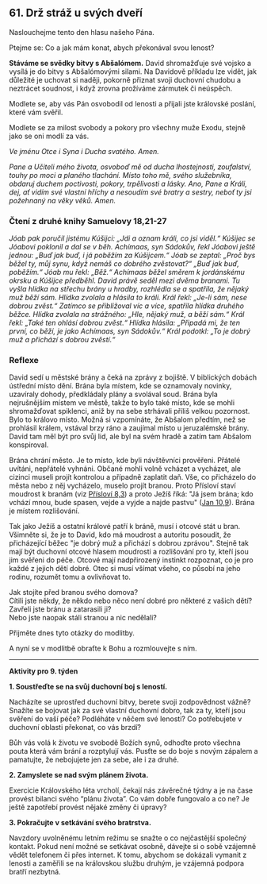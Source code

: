 ## 61. **Drž stráž u svých dveří**

Naslouchejme tento den hlasu našeho Pána.

Ptejme se: Co a jak mám konat, abych překonával svou lenost?

**Stáváme se svědky bitvy s Abšalómem.** David shromažďuje své vojsko a vysílá je do bitvy s Abšalómovými silami. Na Davidově příkladu lze vidět, jak důležité je uchovat si naději, pokorně přiznat svoji duchovní chudobu a neztrácet soudnost, i když zrovna prožíváme zármutek či neúspěch.

Modlete se, aby vás Pán osvobodil od lenosti a přijali jste královské poslání, které vám svěřil.

Modlete se za milost svobody a pokory pro všechny muže Exodu, stejně jako se oni modlí za vás.

_Ve jménu Otce i Syna i Ducha svatého. Amen._

_Pane a Učiteli mého života, osvoboď mě od ducha lhostejnosti, zoufalství, touhy po moci a planého tlachání. Místo toho mě, svého služebníka, obdaruj duchem poctivosti, pokory, trpělivosti a lásky. Ano, Pane a Králi, dej, ať vidím své vlastní hříchy a nesoudím své bratry a sestry, neboť ty jsi požehnaný na věky věků. Amen._

### Čtení z druhé knihy Samuelovy 18,21-27

_Jóab pak poručil jistému Kúšijci: „Jdi a oznam králi, co jsi viděl.“ Kúšijec se Jóabovi poklonil a dal se v běh. Achímaas, syn Sádokův, řekl Jóabovi ještě jednou: „Buď jak buď, i já poběžím za Kúšijcem.“ Jóab se zeptal: „Proč bys běžel ty, můj synu, když nemáš co dobrého zvěstovat?“ „Buď jak buď, poběžím.“ Jóab mu řekl: „Běž.“ Achímaas běžel směrem k jordánskému okrsku a Kúšijce předběhl. David právě seděl mezi dvěma branami. Tu vyšla hlídka na střechu brány u hradby, rozhlédla se a spatřila, že nějaký muž běží sám. Hlídka zvolala a hlásila to králi. Král řekl: „Je-li sám, nese dobrou zvěst.“ Zatímco se přibližoval víc a více, spatřila hlídka druhého běžce. Hlídka zvolala na strážného: „Hle, nějaký muž, a běží sám.“ Král řekl: „Také ten ohlásí dobrou zvěst.“ Hlídka hlásila: „Připadá mi, že ten první, co běží, je jako Achímaas, syn Sádokův.“ Král podotkl: „To je dobrý muž a přichází s dobrou zvěstí.“_

### Reflexe

David sedí u městské brány a čeká na zprávy z bojiště. V biblických dobách ústřední místo dění. Brána byla místem, kde se oznamovaly novinky, uzavíraly dohody, předkládaly plány a svolával soud. Brána byla nejrušnějším místem ve městě, takže to bylo také místo, kde se mohli shromažďovat spiklenci, aniž by na sebe strhávali příliš velkou pozornost. Bylo to královo místo. Možná si vzpomínáte, že Abšalom předtím, než se prohlásil králem, vstával brzy ráno a zaujímal místo u jeruzalémské brány. David tam měl být pro svůj lid, ale byl na svém hradě a zatím tam Abšalom konspiroval.

Brána chrání město. Je to místo, kde byli návštěvníci prověřeni. Přátelé uvítáni, nepřátelé vyhnáni. Občané mohli volně vcházet a vycházet, ale cizinci museli projít kontrolou a případně zaplatit daň. Vše, co přicházelo do města nebo z něj vycházelo, muselo projít branou. Proto Přísloví staví moudrost k branám (viz [Přísloví 8,3](https://www.obohu.cz/bible/index.php?csp_poznamky=ne&k=Pr&styl=CSP&kap=8)) a proto Ježíš říká: "Já jsem brána; kdo vchází mnou, bude spasen, vejde a vyjde a najde pastvu" ([Jan 10,9](https://www.obohu.cz/bible/index.php?styl=CSP&kap=10&k=J)). Brána je místem rozlišování.

Tak jako Ježíš a ostatní králové patří k bráně, musí i otcové stát u bran. Všimněte si, že je to David, kdo má moudrost a autoritu posoudit, že přicházející běžec "je dobrý muž a přichází s dobrou zprávou". Stejně tak mají být duchovní otcové hlasem moudrosti a rozlišování pro ty, kteří jsou jim svěřeni do péče. Otcové mají nadpřirozený instinkt rozpoznat, co je pro každé z jejich dětí dobré. Otec si musí všímat všeho, co působí na jeho rodinu, rozumět tomu a ovlivňovat to.

Jak stojíte před branou svého domova? \
Cítili jste někdy, že někdo nebo něco není dobré pro některé z vašich dětí? \
Zavřeli jste bránu a zatarasili ji? \
Nebo jste naopak stáli stranou a nic nedělali?

Přijměte dnes tyto otázky do modlitby.

A nyní se v modlitbě obraťte k Bohu a rozmlouvejte s ním.

---

**Aktivity pro 9. týden**

**1. Soustřeďte se na svůj duchovní boj s leností.**

Nacházíte se uprostřed duchovní bitvy, berete svoji zodpovědnost vážně? Snažíte se bojovat jak za své vlastní duchovní dobro, tak za ty, kteří jsou svěření do vaší péče? Podléháte v něčem své lenosti? Co potřebujete v duchovní oblasti překonat, co vás brzdí?

Bůh vás volá k životu ve svobodě Božích synů, odhoďte proto všechna pouta která vám brání a rozptylují vás. Pusťte se do boje s novým zápalem a pamatujte, že nebojujete jen za sebe, ale i za druhé.

**2. Zamyslete se nad svým plánem života.**

Exercicie Královského léta vrcholí, čekají nás závěrečné týdny a je na čase provést bilanci svého “plánu života”. Co vám dobře fungovalo a co ne? Je ještě zapotřebí provést nějaké změny či úpravy?

**3. Pokračujte v setkávání svého bratrstva.**

Navzdory uvolněnému letním režimu se snažte o co nejčastější společný kontakt. Pokud není možné se setkávat osobně, dávejte si o sobě vzájemně vědět telefonem či přes internet. K tomu, abychom se dokázali vymanit z lenosti a zaměřili se na královskou službu druhým, je vzájemná podpora bratří nezbytná.
